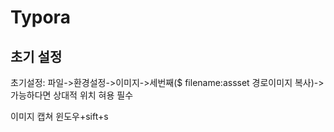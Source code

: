 # Typora 

## 초기 설정

초기설정: 파일->환경설정->이미지->세번째($ filename:assset 경로이미지 복사)->가능하다면 상대적 위치 혀용 필수

이미지 캡쳐 윈도우+sift+s



